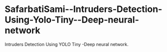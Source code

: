 # SafarbatiSami--Intruders-Detection-Using-Yolo-Tiny--Deep-neural-network
Intruders Detection Using YOLO Tiny -Deep neural network.   

